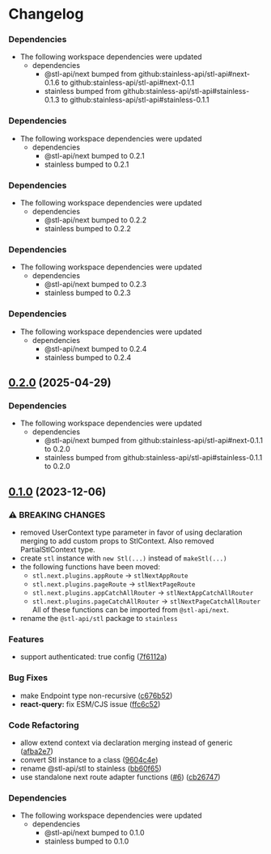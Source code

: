 # Changelog

### Dependencies

- The following workspace dependencies were updated
  - dependencies
    - @stl-api/next bumped from github:stainless-api/stl-api#next-0.1.6 to github:stainless-api/stl-api#next-0.1.1
    - stainless bumped from github:stainless-api/stl-api#stainless-0.1.3 to github:stainless-api/stl-api#stainless-0.1.1

### Dependencies

* The following workspace dependencies were updated
  * dependencies
    * @stl-api/next bumped to 0.2.1
    * stainless bumped to 0.2.1

### Dependencies

* The following workspace dependencies were updated
  * dependencies
    * @stl-api/next bumped to 0.2.2
    * stainless bumped to 0.2.2

### Dependencies

* The following workspace dependencies were updated
  * dependencies
    * @stl-api/next bumped to 0.2.3
    * stainless bumped to 0.2.3

### Dependencies

* The following workspace dependencies were updated
  * dependencies
    * @stl-api/next bumped to 0.2.4
    * stainless bumped to 0.2.4

## [0.2.0](https://github.com/stainless-api/stl-api/compare/next-auth-v0.1.6...next-auth-v0.2.0) (2025-04-29)


### Dependencies

* The following workspace dependencies were updated
  * dependencies
    * @stl-api/next bumped from github:stainless-api/stl-api#next-0.1.1 to 0.2.0
    * stainless bumped from github:stainless-api/stl-api#stainless-0.1.1 to 0.2.0

## [0.1.0](https://github.com/stainless-api/stl-api/compare/next-auth-v0.0.3...next-auth-v0.1.0) (2023-12-06)

### ⚠ BREAKING CHANGES

- removed UserContext type parameter in favor of using declaration merging to add custom props to StlContext. Also removed PartialStlContext type.
- create `stl` instance with `new Stl(...)` instead of `makeStl(...)`
- the following functions have been moved:
  - `stl.next.plugins.appRoute` -> `stlNextAppRoute`
  - `stl.next.plugins.pageRoute` -> `stlNextPageRoute`
  - `stl.next.plugins.appCatchAllRouter` -> `stlNextAppCatchAllRouter`
  - `stl.next.plugins.pageCatchAllRouter` -> `stlNextPageCatchAllRouter`
    All of these functions can be imported from `@stl-api/next`.
- rename the `@stl-api/stl` package to `stainless`

### Features

- support authenticated: true config ([7f6112a](https://github.com/stainless-api/stl-api/commit/7f6112a17f79fcf651db23fb39dcb35b46f33ad3))

### Bug Fixes

- make Endpoint type non-recursive ([c676b52](https://github.com/stainless-api/stl-api/commit/c676b52b62357843d1d98a7f0a737f9528793daa))
- **react-query:** fix ESM/CJS issue ([ffc6c52](https://github.com/stainless-api/stl-api/commit/ffc6c526f017e892100a7de4370af2134d83d514))

### Code Refactoring

- allow extend context via declaration merging instead of generic ([afba2e7](https://github.com/stainless-api/stl-api/commit/afba2e7156013bdccfb887c6a9f5281b3db9e54d))
- convert Stl instance to a class ([9604c4e](https://github.com/stainless-api/stl-api/commit/9604c4ed9fad41e885ab08c3c5108a5ea227458e))
- rename @stl-api/stl to stainless ([bb60f65](https://github.com/stainless-api/stl-api/commit/bb60f6508fa6e1bc4e8acd141a818ee797948a82))
- use standalone next route adapter functions ([#6](https://github.com/stainless-api/stl-api/issues/6)) ([cb26747](https://github.com/stainless-api/stl-api/commit/cb26747850ec6dd93e78377b5bf61fc5433d69f7))

### Dependencies

- The following workspace dependencies were updated
  - dependencies
    - @stl-api/next bumped to 0.1.0
    - stainless bumped to 0.1.0
